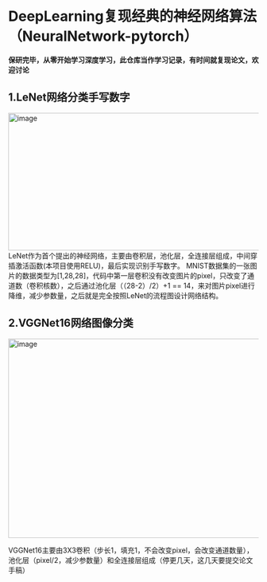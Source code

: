 # DeepLearning复现经典的神经网络算法（NeuralNetwork-pytorch）
**保研完毕，从零开始学习深度学习，此仓库当作学习记录，有时间就复现论文，欢迎讨论**
## 1.LeNet网络分类手写数字  
<img width="1055" height="276" alt="image" src="https://github.com/user-attachments/assets/73333ebe-44a1-4618-bad5-aa1763ff495a" />  
LeNet作为首个提出的神经网络，主要由卷积层，池化层，全连接层组成，中间穿插激活函数(本项目使用RELU)，最后实现识别手写数字。  
MNIST数据集的一张图片的数据类型为[1,28,28]，代码中第一层卷积没有改变图片的pixel，只改变了通道数（卷积核数），之后通过池化层（（28-2）/2）+1 == 14，来对图片pixel进行降维，减少参数量，之后就是完全按照LeNet的流程图设计网络结构。  

## 2.VGGNet16网络图像分类  
<img width="800" height="400" alt="image" src="https://github.com/user-attachments/assets/7cf1905e-e84c-4d13-9540-d41733f255cf" />  

VGGNet16主要由3X3卷积（步长1，填充1，不会改变pixel，会改变通道数量），池化层（pixel/2，减少参数量）和全连接层组成（停更几天，这几天要提交论文手稿）





